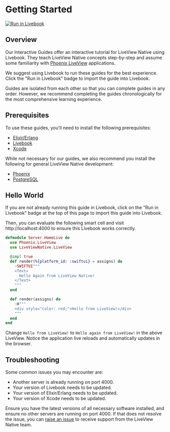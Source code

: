 # Getting Started

[![Run in Livebook](https://livebook.dev/badge/v1/blue.svg)](https://livebook.dev/run?url=https%3A%2F%2Fraw.githubusercontent.com%2Fliveview-native%2Flive_view_native%2Fmain%2Fguides%2Fnotebooks%getting-started.livemd)

## Overview

Our Interactive Guides offer an interactive tutorial for LiveView Native using Livebook. They teach LiveView Native concepts step-by-step and assume some familiarity with [Phoenix LiveView](https://hexdocs.pm/phoenix_live_view/Phoenix.LiveView.html) applications.

We suggest using Livebook to run these guides for the best experience. Click the "Run in Livebook" badge to import the guide into Livebook.

Guides are isolated from each other so that you can complete guides in any order. However, we recommend completing the guides chronologically for the most comprehensive learning experience.

## Prerequisites

To use these guides, you'll need to install the following prerequisites:

* [Elixir/Erlang](https://elixir-lang.org/install.html)
* [Livebook](https://livebook.dev/)
* [Xcode](https://developer.apple.com/xcode/)

While not necessary for our guides, we also recommend you install the following for general LiveView Native development:

* [Phoenix](https://hexdocs.pm/phoenix/installation.html)
* [PostgreSQL](https://www.postgresql.org/download/)

## Hello World

If you are not already running this guide in Livebook, click on the "Run in Livebook" badge at the top of this page to import this guide into Livebook.

Then, you can evaluate the following smart cell and visit http://localhost:4000 to ensure this Livebook works correctly.

<!-- livebook:{"attrs":{"action":":index","code":"defmodule Server.HomeLive do\n  use Phoenix.LiveView\n  use LiveViewNative.LiveView\n\n  @impl true\n  def render(%{platform_id: :swiftui} = assigns) do\n    ~SWIFTUI\"\"\"\n    <Text>\n      Hello Again from LiveView Native!\n    </Text>\n    \"\"\"\n  end\n\n  def render(assigns) do\n    ~H\"\"\"\n    <div style=\"color: red;\">Hello from LiveView!</div>\n    \"\"\"\n  end\nend","path":"/"},"chunks":[[0,109],[111,350],[463,45],[510,49]],"kind":"Elixir.KinoLiveViewNative","livebook_object":"smart_cell"} -->

```elixir
defmodule Server.HomeLive do
  use Phoenix.LiveView
  use LiveViewNative.LiveView

  @impl true
  def render(%{platform_id: :swiftui} = assigns) do
    ~SWIFTUI"""
    <Text>
      Hello Again from LiveView Native!
    </Text>
    """
  end

  def render(assigns) do
    ~H"""
    <div style="color: red;">Hello from LiveView!</div>
    """
  end
end
```

Change `Hello from LiveView!` to `Hello again from LiveView!` in the above LiveView. Notice the application live reloads and automatically updates in the browser.

## Troubleshooting

Some common issues you may encounter are:

* Another server is already running on port 4000.
* Your version of Livebook needs to be updated.
* Your version of Elixir/Erlang needs to be updated.
* Your version of Xcode needs to be updated.

Ensure you have the latest versions of all necessary software installed, and ensure no other servers are running on port 4000.
If that does not resolve the issue, you can [raise an issue](https://github.com/liveview-native/live_view_native/issues/new) to receive support from the LiveView Native team.

